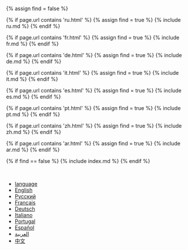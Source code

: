 {% assign find = false %}
 
{% if page.url contains 'ru.html' %}
{% assign find = true %}
{% include ru.md %}
{% endif %}


{% if page.url contains 'fr.html' %}
{% assign find = true %}
{% include fr.md %}
{% endif %}

{% if page.url contains 'de.html' %}
{% assign find = true %}
{% include de.md %}
{% endif %}

{% if page.url contains 'it.html' %}
{% assign find = true %}
{% include it.md %}
{% endif %}


{% if page.url contains 'es.html' %}
{% assign find = true %}
{% include es.md %}
{% endif %}

{% if page.url contains 'pt.html' %}
{% assign find = true %}
{% include pt.md %}
{% endif %}


{% if page.url contains 'zh.html' %}
{% assign find = true %}
{% include zh.md %}
{% endif %}

{% if page.url contains 'ar.html' %}
{% assign find = true %}
{% include ar.md %}
{% endif %}


{% if find == false %}
{% include index.md %}
{% endif %}



<br/>
<ul class="languagepicker roundborders large">
	<a href="#"><li>language</li></a>
    <a href="index"><li>English</li></a>
    <a href="ru"><li>Русский</li></a>
	<a href="fr"><li>Français</li></a>
    <a href="de"><li>Deutsch</li></a>
    <a href="it"><li>Italiano</li></a>
    <a href="pt"><li>Portugal</li></a>
    <a href="es"><li>Español</li></a>
    <a href="ar"><li>العربية</li></a>
    <a href="zh"><li>中文</li></a>
</ul>
<br/>
	       
	        